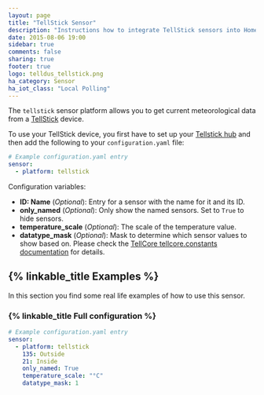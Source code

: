 ```yaml
---
layout: page
title: "TellStick Sensor"
description: "Instructions how to integrate TellStick sensors into Home Assistant."
date: 2015-08-06 19:00
sidebar: true
comments: false
sharing: true
footer: true
logo: telldus_tellstick.png
ha_category: Sensor
ha_iot_class: "Local Polling"
---
```



The `tellstick` sensor platform allows you to get current meteorological data from a [TellStick](http://www.telldus.se/products/tellstick) device.


To use your TellStick device, you first have to set up your [Tellstick hub](https://home-assistant.io/components/tellstick/) and then add the following to your `configuration.yaml` file:

```yaml
# Example configuration.yaml entry
sensor:
  - platform: tellstick
```

Configuration variables:

- **ID: Name** (*Optional*): Entry for a sensor with the name for it and its ID.
- **only_named** (*Optional*): Only show the named sensors. Set to `True` to hide sensors.
- **temperature_scale** (*Optional*): The scale of the temperature value.
- **datatype_mask** (*Optional*): Mask to determine which sensor values to show based on. Please check the [TellCore tellcore.constants documentation](https://tellcore-py.readthedocs.org/en/v1.1.2/constants.html#module-tellcore.constants) for details.

## {% linkable_title Examples %}

In this section you find some real life examples of how to use this sensor.

### {% linkable_title Full configuration %}

```yaml
# Example configuration.yaml entry
sensor:
  - platform: tellstick
    135: Outside
    21: Inside
    only_named: True
    temperature_scale: "°C"
    datatype_mask: 1
```
